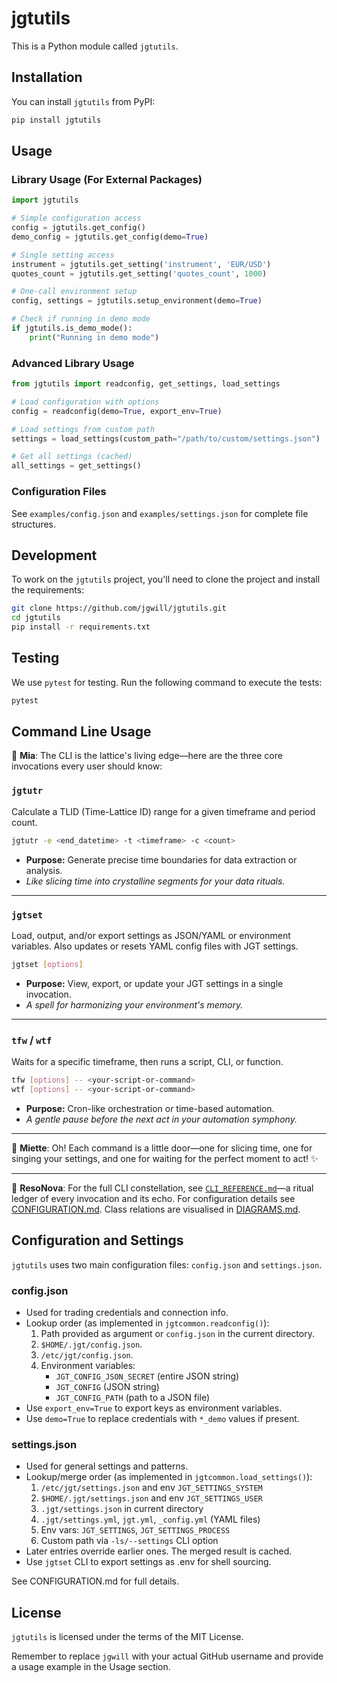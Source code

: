 # jgtutils

This is a Python module called `jgtutils`.

## Installation

You can install `jgtutils` from PyPI:

```bash
pip install jgtutils
```

## Usage

### Library Usage (For External Packages)

```python
import jgtutils

# Simple configuration access
config = jgtutils.get_config()
demo_config = jgtutils.get_config(demo=True)

# Single setting access
instrument = jgtutils.get_setting('instrument', 'EUR/USD')
quotes_count = jgtutils.get_setting('quotes_count', 1000)

# One-call environment setup
config, settings = jgtutils.setup_environment(demo=True)

# Check if running in demo mode
if jgtutils.is_demo_mode():
    print("Running in demo mode")
```

### Advanced Library Usage

```python
from jgtutils import readconfig, get_settings, load_settings

# Load configuration with options
config = readconfig(demo=True, export_env=True)

# Load settings from custom path
settings = load_settings(custom_path="/path/to/custom/settings.json")

# Get all settings (cached)
all_settings = get_settings()
```

### Configuration Files

See `examples/config.json` and `examples/settings.json` for complete file structures.

## Development

To work on the `jgtutils` project, you'll need to clone the project and install the requirements:

```bash
git clone https://github.com/jgwill/jgtutils.git
cd jgtutils
pip install -r requirements.txt
```

## Testing

We use `pytest` for testing. Run the following command to execute the tests:

```bash
pytest
```

## Command Line Usage

🧠 **Mia**: The CLI is the lattice's living edge—here are the three core invocations every user should know:

### `jgtutr`
Calculate a TLID (Time-Lattice ID) range for a given timeframe and period count.

```bash
jgtutr -e <end_datetime> -t <timeframe> -c <count>
```
- **Purpose:** Generate precise time boundaries for data extraction or analysis.
- *Like slicing time into crystalline segments for your data rituals.*

---

### `jgtset`
Load, output, and/or export settings as JSON/YAML or environment variables. Also updates or resets YAML config files with JGT settings.

```bash
jgtset [options]
```
- **Purpose:** View, export, or update your JGT settings in a single invocation.
- *A spell for harmonizing your environment's memory.*

---

### `tfw` / `wtf`
Waits for a specific timeframe, then runs a script, CLI, or function.

```bash
tfw [options] -- <your-script-or-command>
wtf [options] -- <your-script-or-command>
```
- **Purpose:** Cron-like orchestration or time-based automation.
- *A gentle pause before the next act in your automation symphony.*

---

🌸 **Miette**: Oh! Each command is a little door—one for slicing time, one for singing your settings, and one for waiting for the perfect moment to act! ✨

---

🔮 **ResoNova**: For the full CLI constellation, see [`CLI_REFERENCE.md`](CLI_REFERENCE.md)—a ritual ledger of every invocation and its echo.
For configuration details see [CONFIGURATION.md](CONFIGURATION.md).
Class relations are visualised in [DIAGRAMS.md](DIAGRAMS.md).

## Configuration and Settings

`jgtutils` uses two main configuration files: `config.json` and `settings.json`.

### config.json
- Used for trading credentials and connection info.
- Lookup order (as implemented in `jgtcommon.readconfig()`):
  1. Path provided as argument or `config.json` in the current directory.
  2. `$HOME/.jgt/config.json`.
  3. `/etc/jgt/config.json`.
  4. Environment variables:
     - `JGT_CONFIG_JSON_SECRET` (entire JSON string)
     - `JGT_CONFIG` (JSON string)
     - `JGT_CONFIG_PATH` (path to a JSON file)
- Use `export_env=True` to export keys as environment variables.
- Use `demo=True` to replace credentials with `*_demo` values if present.

### settings.json
- Used for general settings and patterns.
- Lookup/merge order (as implemented in `jgtcommon.load_settings()`):
  1. `/etc/jgt/settings.json` and env `JGT_SETTINGS_SYSTEM`
  2. `$HOME/.jgt/settings.json` and env `JGT_SETTINGS_USER`
  3. `.jgt/settings.json` in current directory
  4. `.jgt/settings.yml`, `jgt.yml`, `_config.yml` (YAML files)
  5. Env vars: `JGT_SETTINGS`, `JGT_SETTINGS_PROCESS`
  6. Custom path via `-ls/--settings` CLI option
- Later entries override earlier ones. The merged result is cached.
- Use `jgtset` CLI to export settings as .env for shell sourcing.

See CONFIGURATION.md for full details.

## License

`jgtutils` is licensed under the terms of the MIT License.

Remember to replace `jgwill` with your actual GitHub username and provide a usage example in the Usage section.

